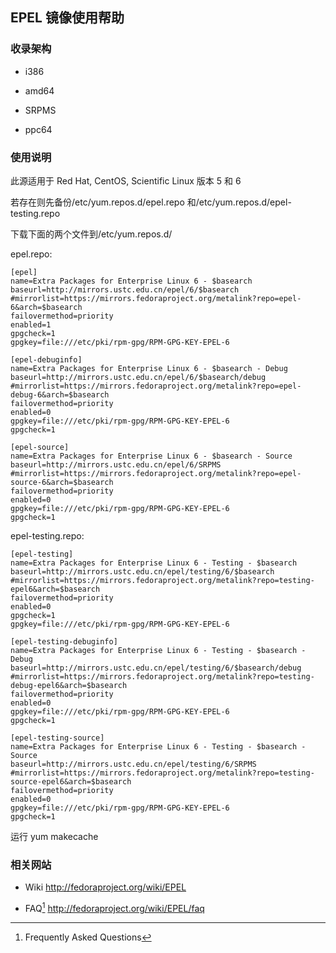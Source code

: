 ---
---

## EPEL 镜像使用帮助

### 收录架构

- i386

- amd64

- SRPMS

- ppc64

### 使用说明

此源适用于 Red Hat, CentOS, Scientific Linux 版本 5 和 6

若存在则先备份/etc/yum.repos.d/epel.repo 和/etc/yum.repos.d/epel-testing.repo

下载下面的两个文件到/etc/yum.repos.d/

epel.repo:

    [epel]
    name=Extra Packages for Enterprise Linux 6 - $basearch
    baseurl=http://mirrors.ustc.edu.cn/epel/6/$basearch
    #mirrorlist=https://mirrors.fedoraproject.org/metalink?repo=epel-6&arch=$basearch
    failovermethod=priority
    enabled=1
    gpgcheck=1
    gpgkey=file:///etc/pki/rpm-gpg/RPM-GPG-KEY-EPEL-6
     
    [epel-debuginfo]
    name=Extra Packages for Enterprise Linux 6 - $basearch - Debug
    baseurl=http://mirrors.ustc.edu.cn/epel/6/$basearch/debug
    #mirrorlist=https://mirrors.fedoraproject.org/metalink?repo=epel-debug-6&arch=$basearch
    failovermethod=priority
    enabled=0
    gpgkey=file:///etc/pki/rpm-gpg/RPM-GPG-KEY-EPEL-6
    gpgcheck=1
     
    [epel-source]
    name=Extra Packages for Enterprise Linux 6 - $basearch - Source
    baseurl=http://mirrors.ustc.edu.cn/epel/6/SRPMS
    #mirrorlist=https://mirrors.fedoraproject.org/metalink?repo=epel-source-6&arch=$basearch
    failovermethod=priority
    enabled=0
    gpgkey=file:///etc/pki/rpm-gpg/RPM-GPG-KEY-EPEL-6
    gpgcheck=1

epel-testing.repo:

    [epel-testing]
    name=Extra Packages for Enterprise Linux 6 - Testing - $basearch
    baseurl=http://mirrors.ustc.edu.cn/epel/testing/6/$basearch
    #mirrorlist=https://mirrors.fedoraproject.org/metalink?repo=testing-epel6&arch=$basearch
    failovermethod=priority
    enabled=0
    gpgcheck=1
    gpgkey=file:///etc/pki/rpm-gpg/RPM-GPG-KEY-EPEL-6
     
    [epel-testing-debuginfo]
    name=Extra Packages for Enterprise Linux 6 - Testing - $basearch - Debug
    baseurl=http://mirrors.ustc.edu.cn/epel/testing/6/$basearch/debug
    #mirrorlist=https://mirrors.fedoraproject.org/metalink?repo=testing-debug-epel6&arch=$basearch
    failovermethod=priority
    enabled=0
    gpgkey=file:///etc/pki/rpm-gpg/RPM-GPG-KEY-EPEL-6
    gpgcheck=1
     
    [epel-testing-source]
    name=Extra Packages for Enterprise Linux 6 - Testing - $basearch - Source
    baseurl=http://mirrors.ustc.edu.cn/epel/testing/6/SRPMS
    #mirrorlist=https://mirrors.fedoraproject.org/metalink?repo=testing-source-epel6&arch=$basearch
    failovermethod=priority
    enabled=0
    gpgkey=file:///etc/pki/rpm-gpg/RPM-GPG-KEY-EPEL-6
    gpgcheck=1

运行 yum makecache

### 相关网站

- Wiki <http://fedoraproject.org/wiki/EPEL>

- FAQ[^faq] <http://fedoraproject.org/wiki/EPEL/faq>

[^faq]: Frequently Asked Questions
